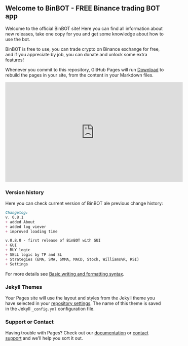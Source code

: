 ## Welcome to BinBOT  - FREE Binance trading BOT app

Welcome to the official BinBOT site! Here you can find all information about new releases, take one copy for you and get some knowledge about how to use the bot.

BinBOT is free to use, you can trade crypto on Binance exchange for free, and if you appreciate by job, you can donate and unlock some extra features!

Whenever you commit to this repository, GitHub Pages will run [Download](/download.md) to rebuild the pages in your site, from the content in your Markdown files.


<iframe width="560" height="315" src="https://www.youtube.com/embed/q7p3HzKS4Nk" title="YouTube video player" frameborder="0" allow="accelerometer; autoplay; clipboard-write; encrypted-media; gyroscope; picture-in-picture" allowfullscreen></iframe>


### Version history

Here you can check current version of BinBOT ale previous change history:

```markdown
Changelog:
v. 0.8.1
+ added About
+ added log viever
+ improved loading time

v.0.8.0 - first release of BinBOT with GUI
+ GUI
+ BUY logic
+ SELL logic by TP and SL
+ Strategies (EMA, SMA, SMMA, MACD, Stoch, Williams%R, RSI)
+ Settings


```

For more details see [Basic writing and formatting syntax](https://docs.github.com/en/github/writing-on-github/getting-started-with-writing-and-formatting-on-github/basic-writing-and-formatting-syntax).

### Jekyll Themes

Your Pages site will use the layout and styles from the Jekyll theme you have selected in your [repository settings](https://github.com/dachu02/BinBOTdocs/settings/pages). The name of this theme is saved in the Jekyll `_config.yml` configuration file.

### Support or Contact

Having trouble with Pages? Check out our [documentation](https://docs.github.com/categories/github-pages-basics/) or [contact support](https://support.github.com/contact) and we’ll help you sort it out.
